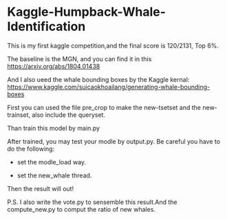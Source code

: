 # Kaggle-Humpback-Whale-Identification
This is my first kaggle competition,and the final score is 120/2131, Top 6%.

The baseline is the MGN, and you can find it in this https://arxiv.org/abs/1804.01438

And I also ueed the whale bounding boxes by the Kaggle kernal: https://www.kaggle.com/suicaokhoailang/generating-whale-bounding-boxes

First you can used the file pre_crop to make the new-tsetset and the new-trainset, also include the queryset.

Than train this model by main.py

After trained, you may test your modle by output.py. Be careful you have to do the following:

* set the modle_load way.

* set the new_whale thread.

Then the result will out!

P.S.
I also write the vote.py to sensemble this result.And the compute_new.py to comput the ratio of new whales.

